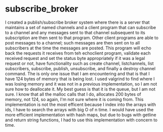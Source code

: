 # subscribe_broker
I created a publish/subscribe broker system where there is a server that maintains a set of named channels and a client program that can subscribe to a channel and any messages sent to that channel subsequent to its subscription are then sent to that program. Other client programs are able to post messages to a channel; such messages are then sent on to all subscribers at the time the messages are posted.  This program will echo back the requests it receives from teh echoclient program, validate each received request and set the status byte appropriately if it was a legal request or not, have functionality such as create channel, listchannels, list subscribers, subscribe, publish, unsubscribe, and finally a destroy channel command.  The is only one issue that I am encountering and that is that I have 124 bytes of memory that is being lost.  I used valgrind to find where I was losing memory and it was not in a previous implementation, so I am not sure how to deallocate it.  My best guess is that it is the queue, but I am not sure.  I know that all the malloc calls that I do, allocates 200 bytes of memory, not 124, so again, I'm not sure where it is coming from.  This implementation is not the most efficent because I index into the arrays with ids, I have to search the arrays with big O of n time.  I would have used the more efficient implementation with hash maps, but due to bugs with getline and return string functions, I had to use this implementation with concern to time. 
